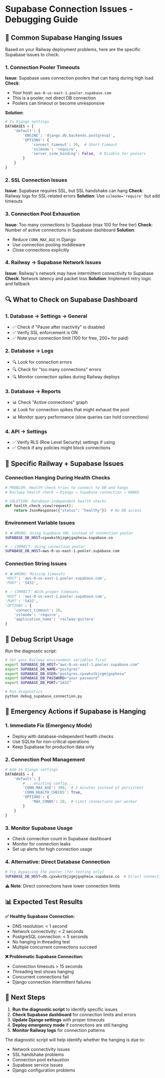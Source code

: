 # Supabase Connection Issues - Debugging Guide

## 🚨 Common Supabase Hanging Issues

Based on your Railway deployment problems, here are the specific Supabase issues to check:

### 1. **Connection Pooler Timeouts**

**Issue**: Supabase uses connection poolers that can hang during high load
**Check**:

- Your host: `aws-0-us-east-1.pooler.supabase.com`
- This is a pooler, not direct DB connection
- Poolers can timeout or become unresponsive

**Solution**:

```python
# In Django settings
DATABASES = {
    'default': {
        'ENGINE': 'django.db.backends.postgresql',
        'OPTIONS': {
            'connect_timeout': 10,  # Short timeout
            'sslmode': 'require',
            'server_side_binding': False,  # Disable for poolers
        }
    }
}
```

### 2. **SSL Connection Issues**

**Issue**: Supabase requires SSL, but SSL handshake can hang
**Check**: Railway logs for SSL-related errors
**Solution**: Use `sslmode='require'` but add timeouts

### 3. **Connection Pool Exhaustion**

**Issue**: Too many connections to Supabase (max 100 for free tier)
**Check**: Number of active connections in Supabase dashboard
**Solution**:

- Reduce `CONN_MAX_AGE` in Django
- Use connection pooling middleware
- Close connections explicitly

### 4. **Railway → Supabase Network Issues**

**Issue**: Railway's network may have intermittent connectivity to Supabase
**Check**: Network latency and packet loss
**Solution**: Implement retry logic and fallback

## 🔍 What to Check on Supabase Dashboard

### 1. **Database → Settings → General**

- ✅ Check if "Pause after inactivity" is disabled
- ✅ Verify SSL enforcement is ON
- ✅ Note your connection limit (100 for free, 200+ for paid)

### 2. **Database → Logs**

- 🔍 Look for connection errors
- 🔍 Check for "too many connections" errors
- 🔍 Monitor connection spikes during Railway deploys

### 3. **Database → Reports**

- 📊 Check "Active connections" graph
- 📊 Look for connection spikes that might exhaust the pool
- 📊 Monitor query performance (slow queries can hold connections)

### 4. **API → Settings**

- ✅ Verify RLS (Row Level Security) settings if using
- ✅ Check if any policies might block connections

## 🚨 Specific Railway + Supabase Issues

### Connection Hanging During Health Checks

```python
# PROBLEM: Health check tries to connect to DB and hangs
# Railway health check → Django → Supabase connection → HANGS

# SOLUTION: Database-independent health checks
def health_check_view(request):
    return JsonResponse({"status": "healthy"})  # No DB access
```

### Environment Variable Issues

```bash
# ❌ WRONG: Using Supabase URL instead of connection pooler
SUPABASE_DB_HOST=cpxwkxtbjzgmjgxpheiw.supabase.co

# ✅ CORRECT: Using connection pooler
SUPABASE_DB_HOST=aws-0-us-east-1.pooler.supabase.com
```

### Connection String Issues

```python
# ❌ WRONG: Missing timeouts
'HOST': 'aws-0-us-east-1.pooler.supabase.com',
'PORT': '5432',

# ✅ CORRECT: With proper timeouts
'HOST': 'aws-0-us-east-1.pooler.supabase.com',
'PORT': '5432',
'OPTIONS': {
    'connect_timeout': 10,
    'sslmode': 'require',
    'application_name': 'railway-guitara'
}
```

## 🔧 Debug Script Usage

Run the diagnostic script:

```bash
# Set your Railway environment variables first
export SUPABASE_DB_HOST="aws-0-us-east-1.pooler.supabase.com"
export SUPABASE_DB_NAME="postgres"
export SUPABASE_DB_USER="postgres.cpxwkxtbjzgmjgxpheiw"
export SUPABASE_DB_PASSWORD="your-password"
export SUPABASE_DB_PORT="5432"

# Run diagnostics
python debug_supabase_connection.py
```

## 🚨 Emergency Actions if Supabase is Hanging

### 1. **Immediate Fix** (Emergency Mode)

- Deploy with database-independent health checks
- Use SQLite for non-critical operations
- Keep Supabase for production data only

### 2. **Connection Pool Management**

```python
# Add to Django settings
DATABASES = {
    'default': {
        # ...existing config...
        'CONN_MAX_AGE': 300,  # 5 minutes instead of persistent
        'CONN_HEALTH_CHECKS': True,
        'OPTIONS': {
            'MAX_CONNS': 20,  # Limit connections per worker
        }
    }
}
```

### 3. **Monitor Supabase Usage**

- Check connection count in Supabase dashboard
- Monitor for connection leaks
- Set up alerts for high connection usage

### 4. **Alternative: Direct Database Connection**

```bash
# Try bypassing the pooler (for testing only)
SUPABASE_DB_HOST=db.cpxwkxtbjzgmjgxpheiw.supabase.co  # Direct connection
```

**⚠️ Note**: Direct connections have lower connection limits

## 📊 Expected Test Results

**✅ Healthy Supabase Connection:**

- DNS resolution: < 1 second
- Network connectivity: < 2 seconds
- PostgreSQL connection: < 5 seconds
- No hanging in threading test
- Multiple concurrent connections succeed

**❌ Problematic Supabase Connection:**

- Connection timeouts > 15 seconds
- Threading test shows hanging
- Concurrent connections fail
- Django connection intermittent failures

## 🎯 Next Steps

1. **Run the diagnostic script** to identify specific issues
2. **Check Supabase dashboard** for connection limits and errors
3. **Update Django settings** with proper timeouts
4. **Deploy emergency mode** if connections are still hanging
5. **Monitor Railway logs** for connection patterns

The diagnostic script will help identify whether the hanging is due to:

- Network connectivity issues
- SSL handshake problems
- Connection pool exhaustion
- Supabase service issues
- Django configuration problems
